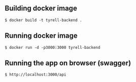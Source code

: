 ## Building docker image
```
$ docker build -t tyrell-backend .
```

## Running docker image
```
$ docker run -d -p3000:3000 tyrell-backend
```

## Running the app on browser (swagger)
```
$ http://localhost:3000/api

```